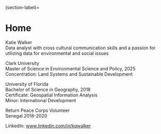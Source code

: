 (section-label)=
# Home

Katie Walker  
Data analyst with cross cultural communication skills and a passion for utilizing data for environmental and social issues

​Clark University  
Master of Science in Environmental Science and Policy, 2025  
​Concentration: Land Systems and Sustainable Development

University of Florida  
Bachelor of Science in Geography, 2018  
Certificate: Geospatial Information Analysis  
Minor: International Development

Return Peace Corps Volunteer  
​Senegal 2018-2020

LinkedIn: www.linkedin.com/in/kqwalker